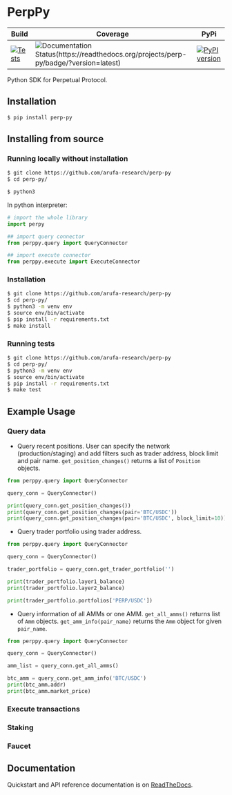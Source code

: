 # PerpPy

| Build  | Coverage | PyPi | 
| ------------- | ------------- | ------------- |
| [![Tests](https://github.com/arufa-research/perp-py/actions/workflows/python-package.yml/badge.svg?branch=master)](https://github.com/arufa-research/perp-py/actions/workflows/python-package.yml) | ![Documentation Status(https://readthedocs.org/projects/perp-py/badge/?version=latest)](https://perp-py.readthedocs.io/en/latest/)  | [![PyPI version](https://badge.fury.io/py/perp-py.svg)](https://badge.fury.io/py/perp-py) |

Python SDK for Perpetual Protocol.

## Installation

```bash
$ pip install perp-py
```

## Installing from source

### Running locally without installation

```bash
$ git clone https://github.com/arufa-research/perp-py
$ cd perp-py/

$ python3
```

In python interpreter:

```python
# import the whole library
import perpy

## import query connector
from perppy.query import QueryConnector

## import execute connector
from perppy.execute import ExecuteConnector
```

### Installation

```bash
$ git clone https://github.com/arufa-research/perp-py
$ cd perp-py/
$ python3 -m venv env
$ source env/bin/activate
$ pip install -r requirements.txt
$ make install
```

### Running tests

```bash
$ git clone https://github.com/arufa-research/perp-py
$ cd perp-py/
$ python3 -m venv env
$ source env/bin/activate
$ pip install -r requirements.txt
$ make test
```

## Example Usage

### Query data

+   Query recent positions. User can specify the network (production/staging) and add filters such as trader address, block limit and pair name. `get_position_changes()` returns a list of `Position` objects. 

```python
from perppy.query import QueryConnector

query_conn = QueryConnector()

print(query_conn.get_position_changes())
print(query_conn.get_position_changes(pair='BTC/USDC'))
print(query_conn.get_position_changes(pair='BTC/USDC', block_limit=10))
```

+   Query trader portfolio using trader address. 

```python
from perppy.query import QueryConnector

query_conn = QueryConnector()

trader_portfolio = query_conn.get_trader_portfolio('')

print(trader_portfolio.layer1_balance)
print(trader_portfolio.layer2_balance)

print(trader_portfolio.portfolios['PERP/USDC'])
```

+   Query information of all AMMs or one AMM. `get_all_amms()` returns list of `Amm` objects. `get_amm_info(pair_name)` returns the `Amm` object for given `pair_name`.

```python
from perppy.query import QueryConnector

query_conn = QueryConnector()

amm_list = query_conn.get_all_amms()

btc_amm = query_conn.get_amm_info('BTC/USDC')
print(btc_amm.addr)
print(btc_amm.market_price)
```

### Execute transactions

### Staking

### Faucet

## Documentation

Quickstart and API reference documentation is on [ReadTheDocs](https://perp-py.readthedocs.io/en/latest/).
